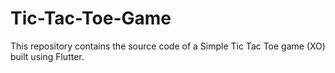 # Tic-Tac-Toe-Game
This repository contains the source code of a Simple Tic Tac Toe game (XO) built using Flutter.
